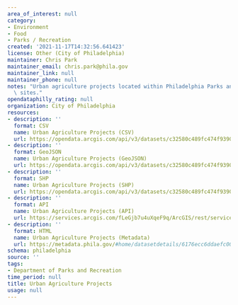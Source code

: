```yaml
---
area_of_interest: null
category:
- Environment
- Food
- Parks / Recreation
created: '2021-11-17T14:32:56.641423'
license: Other (City of Philadelphia)
maintainer: Chris Park
maintainer_email: chris.park@phila.gov
maintainer_link: null
maintainer_phone: null
notes: "Urban agriculture projects located within Philadelphia Parks and Recreation\
  \ sites."
opendataphilly_rating: null
organization: City of Philadelphia
resources:
- description: ''
  format: CSV
  name: Urban Agriculture Projects (CSV)
  url: https://opendata.arcgis.com/api/v3/datasets/c32580c489fc474f9390ed44c25e056c_0/downloads/data?format=csv&spatialRefId=4326
- description: ''
  format: GeoJSON
  name: Urban Agriculture Projects (GeoJSON)
  url: https://opendata.arcgis.com/api/v3/datasets/c32580c489fc474f9390ed44c25e056c_0/downloads/data?format=geojson&spatialRefId=4326
- description: ''
  format: SHP
  name: Urban Agriculture Projects (SHP)
  url: https://opendata.arcgis.com/api/v3/datasets/c32580c489fc474f9390ed44c25e056c_0/downloads/data?format=shp&spatialRefId=4326
- description: ''
  format: API
  name: Urban Agriculture Projects (API)
  url: https://services.arcgis.com/fLeGjb7u4uXqeF9q/ArcGIS/rest/services/PPR_Urban_Agriculture_Projects/FeatureServer/0/query?where=1%3D1
- description: ''
  format: HTML
  name: Urban Agriculture Projects (Metadata)
  url: https://metadata.phila.gov/#home/datasetdetails/6176ecc6ddaefc00212c9124/representationdetails/6176ecc6ddaefc00212c9128/
schema: philadelphia
source: ''
tags:
- Department of Parks and Recreation
time_period: null
title: Urban Agriculture Projects
usage: null
---
```

